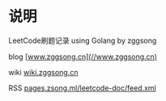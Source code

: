 # 说明

LeetCode刷题记录 using Golang by zggsong  

blog [www.zggsong.cn](//www.zggsong.cn)  

wiki [wiki.zggsong.cn](//wiki.zggsong.cn)

RSS [pages.zsong.ml/leetcode-doc/feed.xml](//pages.zsong.ml/leetcode-doc/feed.xml)  
